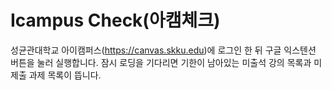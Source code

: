 # Icampus Check(아캠체크)
성균관대학교 아이캠퍼스(https://canvas.skku.edu)에 로그인 한 뒤 구글 익스텐션 버튼을 눌러 실행합니다.
잠시 로딩을 기다리면 기한이 남아있는 미출석 강의 목록과 미제출 과제 목록이 뜹니다.